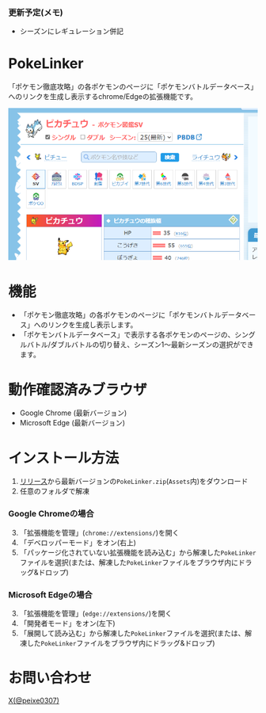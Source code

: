 ### 更新予定(メモ)
- シーズンにレギュレーション併記

# PokeLinker
「ポケモン徹底攻略」の各ポケモンのページに「ポケモンバトルデータベース」へのリンクを生成し表示するchrome/Edgeの拡張機能です。

![README_1.png](https://github.com/suisui-swimmy/PokeLinker/blob/main/README_1.png?raw=true)

# 機能
- 「ポケモン徹底攻略」の各ポケモンのページに「ポケモンバトルデータベース」へのリンクを生成し表示します。
- 「ポケモンバトルデータベース」で表示する各ポケモンのページの、シングルバトル/ダブルバトルの切り替え、シーズン1～最新シーズンの選択ができます。

# 動作確認済みブラウザ
- Google Chrome (最新バージョン)
- Microsoft Edge (最新バージョン)

# インストール方法
1. [リリース](https://github.com/suisui-swimmy/PokeLinker/releases)から最新バージョンの`PokeLinker.zip`(`Assets`内)をダウンロード
2. 任意のフォルダで解凍
### Google Chromeの場合
3. 「拡張機能を管理」(`chrome://extensions/`)を開く
4. 「デベロッパーモード」をオン(右上)
5. 「パッケージ化されていない拡張機能を読み込む」から解凍した`PokeLinker`ファイルを選択(または、解凍した`PokeLinker`ファイルをブラウザ内にドラッグ&ドロップ)
### Microsoft Edgeの場合
3. 「拡張機能を管理」(`edge://extensions/`)を開く
4. 「開発者モード」をオン(左下)
5. 「展開して読み込む」から解凍した`PokeLinker`ファイルを選択(または、解凍した`PokeLinker`ファイルをブラウザ内にドラッグ&ドロップ)

# お問い合わせ
[X(@peixe0307)](https://x.com/peixe0307)

  
